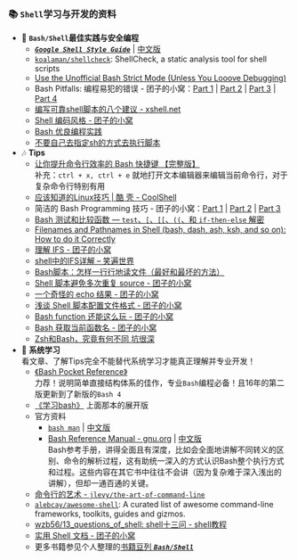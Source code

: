 ### 📚 `Shell`学习与开发的资料

- 👷 **`Bash/Shell`最佳实践与安全编程**
    - [**_`Google Shell Style Guide`_**](https://google.github.io/styleguide/shell.xml) | [中文版](https://zh-google-styleguide.readthedocs.io/en/latest/google-shell-styleguide/background/)
    - [`koalaman/shellcheck`](https://github.com/koalaman/shellcheck): ShellCheck, a static analysis tool for shell scripts
    - [Use the Unofficial Bash Strict Mode (Unless You Looove Debugging)](http://redsymbol.net/articles/unofficial-bash-strict-mode/)
    - Bash Pitfalls: 编程易犯的错误 - 团子的小窝：[Part 1](http://kodango.com/bash-pitfalls-part-1) | [Part 2](http://kodango.com/bash-pitfalls-part-2) | [Part 3](http://kodango.com/bash-pitfalls-part-3) | [Part 4](http://kodango.com/bash-pitfalls-part-4)
    - [编写可靠shell脚本的八个建议 - xshell.net](https://www.xshell.net/shell/1577.html)
    - [Shell 编码风格 - 团子的小窝](http://kodango.com/shell-script-style)
    - [Bash 优良编程实践](https://www.techug.com/post/bash-practice.html)
    - [不要自己去指定sh的方式去执行脚本](https://github.com/oldratlee/useful-scripts/issues/57#issuecomment-326485965)
- 🎶 **Tips**
    - [让你提升命令行效率的 Bash 快捷键 【完整版】](https://linuxtoy.org/archives/bash-shortcuts.html)  
      补充：`ctrl + x, ctrl + e` 就地打开文本编辑器来编辑当前命令行，对于复杂命令行特别有用
    - [应该知道的Linux技巧 | 酷 壳 - CoolShell](https://coolshell.cn/articles/8883.html)
    - 简洁的 Bash Programming 技巧 - 团子的小窝：[Part 1](http://kodango.com/simple-bash-programming-skills) | [Part 2](http://kodango.com/simple-bash-programming-skills-2) | [Part 3](http://kodango.com/simple-bash-programming-skills-3)
    - [Bash 测试和比较函数 — `test`、`[`、`[[`、`((`、和 `if-then-else` 解密](https://www.ibm.com/developerworks/cn/linux/l-bash-test.html)
    - [Filenames and Pathnames in Shell (bash, dash, ash, ksh, and so on): How to do it Correctly](https://dwheeler.com/essays/filenames-in-shell.html)
    - [理解 IFS - 团子的小窝](http://kodango.com/understand-ifs)
    - [shell中的IFS详解 – 笑遍世界](http://smilejay.com/2011/12/bash_ifs/)
    - [Bash脚本：怎样一行行地读文件（最好和最坏的方法）](http://blog.jobbole.com/72185/)
    - [Shell 脚本避免多次重复 source - 团子的小窝](http://kodango.com/avoid-repeated-source-in-shell)
    - [一个奇怪的 echo 结果 - 团子的小窝](http://kodango.com/a-strange-echo-result)
    - [浅谈 Shell 脚本配置文件格式 - 团子的小窝](http://kodango.com/config-file-format-in-shell)
    - [Bash function 还能这么玩 - 团子的小窝](http://kodango.com/bash-functions)
    - [Bash 获取当前函数名 - 团子的小窝](http://kodango.com/get-function-name-in-bash)
    - [Zsh和Bash，究竟有何不同 坑很深](https://www.xshell.net/shell/bash_zsh.html)
- 💎 **系统学习**  
  看文章、了解Tips完全不能替代系统学习才能真正理解并专业开发！
    - [《Bash Pocket Reference》](https://book.douban.com/subject/26738258/)  
      力荐！说明简单直接结构体系的佳作，专业`Bash`编程必备！且16年的第二版更新到了新版的`Bash 4`
    - [《学习bash》](https://book.douban.com/subject/1241361/) 上面那本的展开版
    - 官方资料
        - [`bash man`](https://linux.die.net/man/1/bash) | [中文版](http://ahei.info/chinese-bash-man.htm)
        - [Bash Reference Manual - gnu.org](http://www.gnu.org/software/bash/manual/) | [中文版](https://yiyibooks.cn/Phiix/bash_reference_manual/bash%E5%8F%82%E8%80%83%E6%96%87%E6%A1%A3.html)  
          Bash参考手册，讲得全面且有深度，比如会全面地讲解不同转义的区别、命令的解析过程，这有助统一深入的方式认识Bash整个执行方式和过程。这些内容在其它书中往往不会讲（因为复杂难于深入浅出的讲解），但却一通百通的关键。
    - [命令行的艺术 - `jlevy/the-art-of-command-line`](https://github.com/jlevy/the-art-of-command-line/blob/master/README-zh.md)
    - [`alebcay/awesome-shell`](https://github.com/alebcay/awesome-shell): A curated list of awesome command-line frameworks, toolkits, guides and gizmos.
    - [wzb56/13_questions_of_shell: shell十三问 - shell教程](https://github.com/wzb56/13_questions_of_shell)
    - [实用 Shell 文档 - 团子的小窝](http://kodango.com/useful-documents-about-shell)
    - 更多书籍参见个人整理的[书籍豆列 **_`Bash/Shell`_**](https://www.douban.com/doulist/1779379/)
